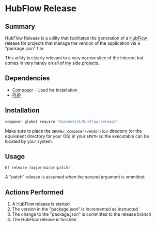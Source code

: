 # HubFlow Release

## Summary

HubFlow Release is a utility that facilitates the generation of a [HubFlow](https://datasift.github.io/gitflow/)
release for projects that manage the version of the application via a "package.json" file.

This utility is clearly relevant to a very narrow slice of the Internet but
comes in very handy on all of my side projects.

## Dependencies

* [Composer](https://getcomposer.org/) - Used for installation.
* [PHP](http://php.net/downloads.php)

## Installation

```bash
composer global require "dascentral/hubflow-release"
```

Make sure to place the `$HOME/.composer/vendor/bin` directory (or the equivalent directory for your OS)
in your `$PATH` so the executable can be located by your system.

## Usage

```bash
hf release [major|minor|patch]
```

A "patch" release is assumed when the second argument is ommitted.

## Actions Performed

1. A HubFlow release is started
1. The version in the "package.json" is incremented as instructed
1. The change to the "package.json" is committed to the release branch
1. The HubFlow release is finished